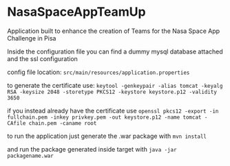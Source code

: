 # NasaSpaceAppTeamUp
Application built to enhance the creation of Teams for the Nasa Space App Challenge in Pisa

Inside the configuration file you can find a dummy mysql database attached 
and the ssl configuration

config file location:
`src/main/resources/application.properties`

to generate the certificate use:
`keytool -genkeypair -alias tomcat -keyalg RSA -keysize 2048 -storetype PKCS12 -keystore keystore.p12 -validity 3650`

if you instead already have the certificate use
`openssl pkcs12 -export -in fullchain.pem -inkey privkey.pem -out keystore.p12 -name tomcat -CAfile chain.pem -caname root`

to run the application just generate the .war package with 
`mvn install`

and run the package generated inside target with
`java -jar packagename.war`